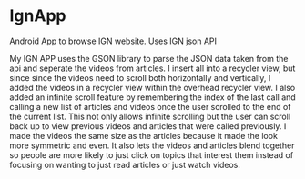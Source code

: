 # IgnApp
Android App to browse IGN website. Uses IGN json API


My IGN APP uses the GSON library to parse the JSON data taken from the api and seperate the videos from articles. I insert all into a recycler view, but since since the videos need to scroll both horizontally and vertically, I added the videos in a recycler view within the overhead recycler view.
   I also added an infinite scroll feature by remembering the index of the last call and calling a new list of articles and videos once the user scrolled to the end of the current list. This not only allows infinite scrolling but the user can scroll back up to view previous videos and articles that were called previously. 
   I made the videos the same size as the articles because it made the look more symmetric and even. It also lets the videos and articles blend together so people are more likely to just click on topics that interest them instead of focusing on wanting to just read articles or just watch videos.
